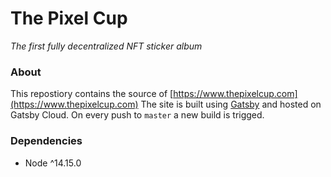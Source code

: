 # The Pixel Cup

_The first fully decentralized NFT sticker album_

### About
This repostiory contains the source of [https://www.thepixelcup.com](https://www.thepixelcup.com) The site is built using [Gatsby](https://www.gatsbyjs.com) and hosted on Gatsby Cloud. On every push to `master` a new build is trigged.

### Dependencies
- Node ^14.15.0